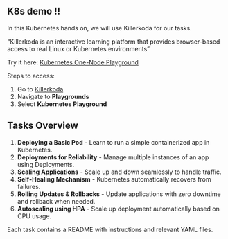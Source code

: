 ## K8s demo !!

In this Kubernetes hands on, we will use Killerkoda for our tasks.

“Killerkoda is an interactive learning platform that provides browser-based access to real Linux or Kubernetes environments”

Try it here: [Kubernetes One-Node Playground](https://killercoda.com/playgrounds/course/kubernetes-playgrounds/one-node)

Steps to access:
1. Go to [Killerkoda](https://killercoda.com/)
2. Navigate to **Playgrounds**
3. Select **Kubernetes Playground**

## Tasks Overview
1. **Deploying a Basic Pod** - Learn to run a simple containerized app in Kubernetes.
2. **Deployments for Reliability** - Manage multiple instances of an app using Deployments.
3. **Scaling Applications** - Scale up and down seamlessly to handle traffic.
4. **Self-Healing Mechanism** - Kubernetes automatically recovers from failures.
5. **Rolling Updates & Rollbacks** - Update applications with zero downtime and rollback when needed.
6. **Autoscaling using HPA** - Scale up deployment automatically based on CPU usage.

Each task contains a README with instructions and relevant YAML files.